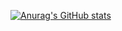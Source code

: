 [![Anurag's GitHub stats](https://github-readme-stats.vercel.app/api?username=Bucchiman)](https://github.com/anuraghazra/github-readme-stats)
